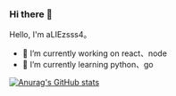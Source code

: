 ### Hi there 👋

<!--
**aLIEzsss4/aLIEzsss4** is a ✨ _special_ ✨ repository because its `README.md` (this file) appears on your GitHub profile.

Here are some ideas to get you started:


-->
Hello, I'm aLIEzsss4。
 
- 🔭 I’m currently working on react、node
- 🌱 I’m currently learning python、go


[![Anurag's GitHub stats](https://github-readme-stats.vercel.app/api?username=aLIEzsss4&theme=vue)](https://github.com/anuraghazra/github-readme-stats)
